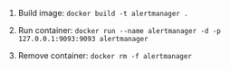 1. Build image: `docker build -t alertmanager .`

2. Run container: `docker run --name alertmanager -d -p 127.0.0.1:9093:9093 alertmanager`

3. Remove container: `docker rm -f alertmanager`